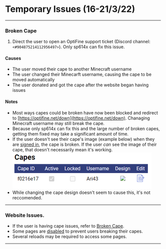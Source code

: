 # Temporary Issues (16-21/3/22)

<hr>

### Broken Cape 
1. Direct the user to open an OptiFine support ticket (Discord channel: `<#904875214112956497>`). Only sp614x can fix this issue. 

#### Causes
- The user moved their cape to another Minecraft username 
- The user changed their Minecarft username, causing the cape to be moved automatically 
- The user donated and got the cape after the website began having issues

#### Notes
- Most ways capes could be broken have now been blocked and redirect to [https://optifine.net/down](https://optifine.net/down). Chanaging Minecraft username may still break the cape.
- Because only sp614x can fix this and the large number of broken capes, getting them fixed may take a significant amount of time. 
- If the user doesn't see their cape's image (example below) when they are [signed in](https://optifine.net/login), the cape is broken. If the user *can* see the image of their cape, that doesn't necessarily mean it's working.  
![Example of broken cape](./images/BrokenCape.png) 
- While changing the cape design doesn't seem to cause this, it's not reccomended. 

<hr>

### Website Issues.
- If the user is having cape issues, refer to [Broken Cape](#Broken-Cape).
- Some pages are [disabled](https://optifine.net/down) to prevent users breaking their capes.
- Several reloads may be required to access some pages.

<hr>

